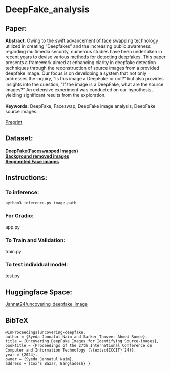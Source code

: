 # DeepFake_analysis
## Paper:
**Abstract**: Owing to the swift advancement of face swapping technology utilized in creating ”Deepfakes” and the increasing public awareness regarding multimedia security, numerous studies have been undertaken in recent years to devise various methods for detecting deepfakes. This paper presents a framework aimed at enhancing clarity in deepfake detection techniques through the reconstruction of source images from a provided deepfake image. Our focus is on developing a system that not only addresses the inquiry, ”Is this image a DeepFake or not?” but also provides insights into the question, ”If the image is a DeepFake, what are the source images?” An extensive experiment was conducted on our hypothesis, yielding significant results from the exploration.
<br/><br/>
**Keywords:** DeepFake, Faceswap, DeepFake image analysis, DeepFake source images.
<br/><br/>
[Preprint](https://www.researchgate.net/publication/387024703_Uncovering_DeepFake_Images_for_Identifying_Source-images)<br/>

## Dataset:
[**DeepFake(Faceswapped Images)**](https://www.kaggle.com/datasets/syedajannatulnaim/deepfakeface-swapped-images-using-ffhq-dataset)<br/>
[**Background removed images**](https://www.kaggle.com/datasets/syedajannatulnaim/background-removed-images-of-ffhq-dataset?select=flickr_remb)<br/>
[**Segmented Face images**](https://www.kaggle.com/datasets/syedajannatulnaim/background-removed-images-of-ffhq-dataset?select=segmented_face)<br/>

## Instructions:
### To inference:
```
python3 inference.py image-path
```

### For Gradio:

app.py


### To Train and Validation:

train.py

### To test individual model:
test.py

## Huggingface Space:
[Jannat24/uncovering_deepfake_image](https://huggingface.co/spaces/Jannat24/uncovering_deepfake_image) <br/>

## BibTeX

```
@InProceedings{uncovering-deepfake,
author = {Syeda Jannatul Naim and Sarker Tanveer Ahmed Rumee},
title = {Uncovering DeepFake Images for Identifying Source-images},
booktitle = {Proceedings of the 27th International Conference on Computer and Information Technology (\textsc{ICCIT}'24)}, 
year = {2024}, 
owner = {Syeda Jannatul Naim}, 
address = {Cox’s Bazar, Bangladesh} }

```


